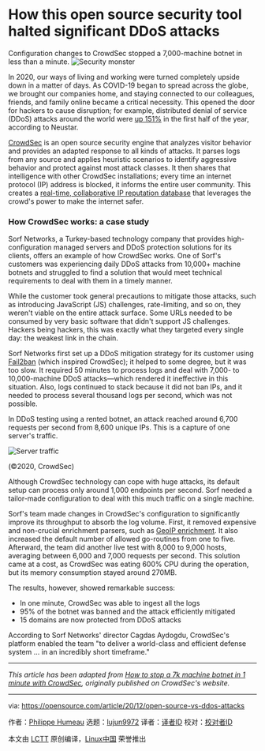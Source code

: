 [#]: collector: (lujun9972)
[#]: translator: (geekpi)
[#]: reviewer: ( )
[#]: publisher: ( )
[#]: url: ( )
[#]: subject: (How this open source security tool halted significant DDoS attacks)
[#]: via: (https://opensource.com/article/20/12/open-source-vs-ddos-attacks)
[#]: author: (Philippe Humeau https://opensource.com/users/philippe-humeau)

How this open source security tool halted significant DDoS attacks
======
Configuration changes to CrowdSec stopped a 7,000-machine botnet in less
than a minute.
![Security monster][1]

In 2020, our ways of living and working were turned completely upside down in a matter of days. As COVID-19 began to spread across the globe, we brought our companies home, and staying connected to our colleagues, friends, and family online became a critical necessity. This opened the door for hackers to cause disruption; for example, distributed denial of service (DDoS) attacks around the world were [up 151%][2] in the first half of the year, according to Neustar.

[CrowdSec][3] is an open source security engine that analyzes visitor behavior and provides an adapted response to all kinds of attacks. It parses logs from any source and applies heuristic scenarios to identify aggressive behavior and protect against most attack classes. It then shares that intelligence with other CrowdSec installations; every time an internet protocol (IP) address is blocked, it informs the entire user community. This creates a [real-time, collaborative IP reputation database][4] that leverages the crowd's power to make the internet safer.

### How CrowdSec works: a case study

Sorf Networks, a Turkey-based technology company that provides high-configuration managed servers and DDoS protection solutions for its clients, offers an example of how CrowdSec works. One of Sorf's customers was experiencing daily DDoS attacks from 10,000+ machine botnets and struggled to find a solution that would meet technical requirements to deal with them in a timely manner.

While the customer took general precautions to mitigate those attacks, such as introducing JavaScript (JS) challenges, rate-limiting, and so on, they weren't viable on the entire attack surface. Some URLs needed to be consumed by very basic software that didn't support JS challenges. Hackers being hackers, this was exactly what they targeted every single day: the weakest link in the chain.

Sorf Networks first set up a DDoS mitigation strategy for its customer using [Fail2ban][5] (which inspired CrowdSec); it helped to some degree, but it was too slow. It required 50 minutes to process logs and deal with 7,000- to 10,000-machine DDoS attacks—which rendered it ineffective in this situation. Also, logs continued to stack because it did not ban IPs, and it needed to process several thousand logs per second, which was not possible.

In DDoS testing using a rented botnet, an attack reached around 6,700 requests per second from 8,600 unique IPs. This is a capture of one server's traffic.

![Server traffic][6]

(©2020, CrowdSec)

Although CrowdSec technology can cope with huge attacks, its default setup can process only around 1,000 endpoints per second. Sorf needed a tailor-made configuration to deal with this much traffic on a single machine.

Sorf's team made changes in CrowdSec's configuration to significantly improve its throughput to absorb the log volume. First, it removed expensive and non-crucial enrichment parsers, such as [GeoIP enrichment][7]. It also increased the default number of allowed go-routines from one to five. Afterward, the team did another live test with 8,000 to 9,000 hosts, averaging between 6,000 and 7,000 requests per second. This solution came at a cost, as CrowdSec was eating 600% CPU during the operation, but its memory consumption stayed around 270MB.

The results, however, showed remarkable success:

  * In one minute, CrowdSec was able to ingest all the logs
  * 95% of the botnet was banned and the attack efficiently mitigated
  * 15 domains are now protected from DDoS attacks



According to Sorf Networks' director Cagdas Aydogdu, CrowdSec's platform enabled the team "to deliver a world-class and efficient defense system … in an incredibly short timeframe."

* * *

_This article has been adapted from [How to stop a 7k machine botnet in 1 minute with CrowdSec][8], originally published on CrowdSec's website._

--------------------------------------------------------------------------------

via: https://opensource.com/article/20/12/open-source-vs-ddos-attacks

作者：[Philippe Humeau][a]
选题：[lujun9972][b]
译者：[译者ID](https://github.com/译者ID)
校对：[校对者ID](https://github.com/校对者ID)

本文由 [LCTT](https://github.com/LCTT/TranslateProject) 原创编译，[Linux中国](https://linux.cn/) 荣誉推出

[a]: https://opensource.com/users/philippe-humeau
[b]: https://github.com/lujun9972
[1]: https://opensource.com/sites/default/files/styles/image-full-size/public/lead-images/security_password_chaos_engineer_monster.png?itok=J31aRccu (Security monster)
[2]: https://www.businesswire.com/news/home/20200916005046/en/DDoS-Attacks-Increase-by-151-in-First-Half-Of-2020
[3]: https://crowdsec.net/
[4]: https://opensource.com/article/20/10/crowdsec
[5]: https://www.fail2ban.org
[6]: https://opensource.com/sites/default/files/uploads/crowdsec_servertraffic.png (Server traffic)
[7]: https://hub.crowdsec.net/author/crowdsecurity/configurations/geoip-enrich
[8]: https://crowdsec.net/2020/10/21/how-to-stop-a-botnet-with-crowdsec/
